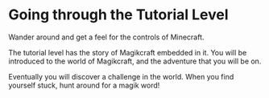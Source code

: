 # Going through the Tutorial Level

Wander around and get a feel for the controls of Minecraft.

The tutorial level has the story of Magikcraft embedded in it. You will be introduced to the world of Magikcraft, and the adventure that you will be on.

Eventually you will discover a challenge in the world. When you find yourself stuck, hunt around for a magik word!